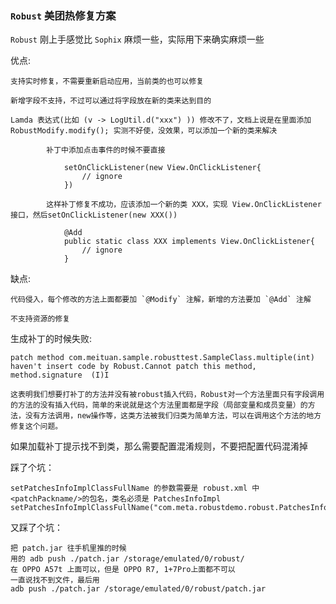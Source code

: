 
### `Robust` 美团热修复方案

`Robust` 刚上手感觉比 `Sophix` 麻烦一些，实际用下来确实麻烦一些

优点:

    支持实时修复，不需要重新启动应用，当前类的也可以修复

    新增字段不支持，不过可以通过将字段放在新的类来达到目的

    Lamda 表达式(比如 (v -> LogUtil.d("xxx") )) 修改不了，文档上说是在里面添加 RobustModify.modify(); 实测不好使，没效果，可以添加一个新的类来解决

            补丁中添加点击事件的时候不要直接

                setOnClickListener(new View.OnClickListener{
                    // ignore
                })

            这样补丁修复不成功，应该添加一个新的类 XXX，实现 View.OnClickListener 接口，然后setOnClickListener(new XXX())

                @Add
                public static class XXX implements View.OnClickListener{
                    // ignore
                }

缺点:

    代码侵入，每个修改的方法上面都要加 `@Modify` 注解，新增的方法要加 `@Add` 注解

    不支持资源的修复

生成补丁的时候失败:

    patch method com.meituan.sample.robusttest.SampleClass.multiple(int) haven't insert code by Robust.Cannot patch this method, method.signature  (I)I

    这表明我们想要打补丁的方法并没有被robust插入代码，Robust对一个方法里面只有字段调用的方法的没有插入代码，简单的来说就是这个方法里面都是字段（局部变量和成员变量）的方法，没有方法调用，new操作等，这类方法被我们归类为简单方法，可以在调用这个方法的地方修复这个问题。


如果加载补丁提示找不到类，那么需要配置混淆规则，不要把配置代码混淆掉

踩了个坑：

    setPatchesInfoImplClassFullName 的参数需要是 robust.xml 中 <patchPackname/>的包名，类名必须是 PatchesInfoImpl
    setPatchesInfoImplClassFullName("com.meta.robustdemo.robust.PatchesInfoImpl")

又踩了个坑：

    把 patch.jar 往手机里推的时候
    用的 adb push ./patch.jar /storage/emulated/0/robust/
    在 OPPO A57t 上面可以，但是 OPPO R7, 1+7Pro上面都不可以
    一直说找不到文件，最后用
    adb push ./patch.jar /storage/emulated/0/robust/patch.jar